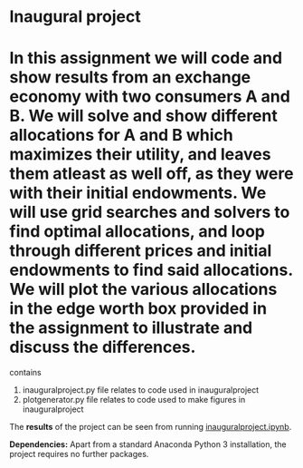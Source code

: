 # Inaugural project

# In this assignment we will code and show results from an exchange economy with two consumers A and B. We will solve and show different allocations for A and B which maximizes their utility, and leaves them atleast as well off, as they were with their initial endowments. We will use grid searches and solvers to find optimal allocations, and loop through different prices and initial endowments to find said allocations. We will plot the various allocations in the edge worth box provided in the assignment to illustrate and discuss the differences. 

contains 

1. inauguralproject.py file relates to code used in inauguralproject
2. plotgenerator.py file relates to code used to make figures in inauguralproject

The **results** of the project can be seen from running [inauguralproject.ipynb](inauguralproject.ipynb).

**Dependencies:** Apart from a standard Anaconda Python 3 installation, the project requires no further packages.
